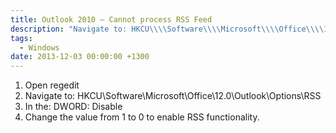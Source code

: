 ```yaml
---
title: Outlook 2010 – Cannot process RSS Feed
description: "Navigate to: HKCU\\\\Software\\\\Microsoft\\\\Office\\\\12.0\\\\Outlook\\\\Options\\\\RSS"
tags:
  - Windows
date: 2013-12-03 00:00:00 +1300
---
```

  1. Open regedit
  1. Navigate to: HKCU\Software\Microsoft\Office\12.0\Outlook\Options\RSS
  1. In the: DWORD: Disable
  1. Change the value from 1 to 0 to enable RSS functionality.
